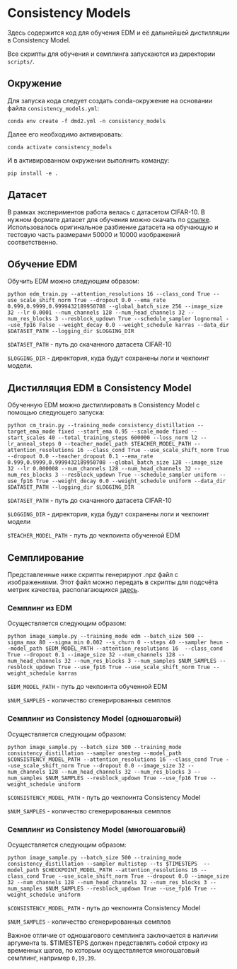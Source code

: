 # Consistency Models

Здесь содержится код для обучения EDM и её дальнейшей дистилляции в Consistency Model. 

Все скрипты для обучения и семплинга запускаются из директории `scripts/`.

## Окружение

Для запуска кода следует создать conda-окружение на основании файла `consistency_models.yml`:

`conda env create -f dmd2.yml -n consistency_models`

Далее его необходимо активировать:

`conda activate consistency_models`

И в активированном окружении выполнить команду:

`pip install -e .`

## Датасет

В рамках экспериментов работа велась с датасетом CIFAR-10. В нужном формате датасет для обучения можно скачать по [ссылке](https://disk.yandex.ru/d/NdbRhJuvqZ8w2A). Использовалось оригинальное разбиение датасета на обучающую и тестовую часть размерами 50000 и 10000 изображений соответственно.

## Обучение EDM

Обучить EDM можно следующим образом: 

```python edm_train.py --attention_resolutions 16 --class_cond True --use_scale_shift_norm True --dropout 0.0 --ema_rate 0.999,0.9999,0.9999432189950708 --global_batch_size 256 --image_size 32 --lr 0.0001 --num_channels 128 --num_head_channels 32 --num_res_blocks 3 --resblock_updown True --schedule_sampler lognormal --use_fp16 False --weight_decay 0.0 --weight_schedule karras --data_dir $DATASET_PATH --logging_dir $LOGGING_DIR```

`$DATASET_PATH` - путь до скачанного датасета CIFAR-10

`$LOGGING_DIR` - директория, куда будут сохранены логи и чекпоинт модели.

## Дистилляция EDM в Consistency Model

Обученную EDM можно дистиллировать в Consistency Model с помощью следующего запуска:

```python cm_train.py --training_mode consistency_distillation --target_ema_mode fixed --start_ema 0.95 --scale_mode fixed --start_scales 40 --total_training_steps 600000 --loss_norm l2 --lr_anneal_steps 0 --teacher_model_path $TEACHER_MODEL_PATH --attention_resolutions 16 --class_cond True --use_scale_shift_norm True --dropout 0.0 --teacher_dropout 0.1 --ema_rate 0.999,0.9999,0.9999432189950708 --global_batch_size 128 --image_size 32 --lr 0.000008 --num_channels 128 --num_head_channels 32 --num_res_blocks 3 --resblock_updown True --schedule_sampler uniform --use_fp16 True --weight_decay 0.0 --weight_schedule uniform --data_dir $DATASET_PATH --logging_dir $LOGGING_DIR```

`$DATASET_PATH` - путь до скачанного датасета CIFAR-10

`$LOGGING_DIR` - директория, куда будут сохранены логи и чекпоинт модели

`$TEACHER_MODEL_PATH` - путь до чекпоинта обученной EDM

## Семплирование

Представленные ниже скрипты генерируют .npz файл с изображениями. Этот файл можно передать в скрипты для подсчёта метрик качества, располагающихся [здесь](https://github.com/rsk672/diffusion-distillation-project/tree/main/metrics).

### Семплинг из EDM

Осуществляется следующим образом:

```python image_sample.py --training_mode edm --batch_size 500 --sigma_max 80 --sigma_min 0.002 --s_churn 0 --steps 40 --sampler heun --model_path $EDM_MODEL_PATH --attention_resolutions 16  --class_cond True --dropout 0.1 --image_size 32 --num_channels 128 --num_head_channels 32 --num_res_blocks 3 --num_samples $NUM_SAMPLES --resblock_updown True --use_fp16 True --use_scale_shift_norm True --weight_schedule karras```

`$EDM_MODEL_PATH` - путь до чекпоинта обученной EDM

`$NUM_SAMPLES` - количество сгенерированных семплов

### Семплинг из Consistency Model (одношаговый)

Осуществляется следующим образом:

```python image_sample.py --batch_size 500 --training_mode consistency_distillation --sampler onestep --model_path $CONSISTENCY_MODEL_PATH --attention_resolutions 16 --class_cond True --use_scale_shift_norm True --dropout 0.0 --image_size 32 --num_channels 128 --num_head_channels 32 --num_res_blocks 3 --num_samples $NUM_SAMPLES --resblock_updown True --use_fp16 True --weight_schedule uniform```

`$CONSISTENCY_MODEL_PATH` - путь до чекпоинта Consistency Model

`$NUM_SAMPLES` - количество сгенерированных семплов

### Семплинг из Consistency Model (многошаговый)

Осуществляется следующим образом:

```python image_sample.py --batch_size 500 --training_mode consistency_distillation --sampler multistep --ts $TIMESTEPS  --model_path $CHECKPOINT_MODEL_PATH --attention_resolutions 16 --class_cond True --use_scale_shift_norm True --dropout 0.0 --image_size 32 --num_channels 128 --num_head_channels 32 --num_res_blocks 3 --num_samples $NUM_SAMPLES --resblock_updown True --use_fp16 True --weight_schedule uniform```

`$CONSISTENCY_MODEL_PATH` - путь до чекпоинта Consistency Model

`$NUM_SAMPLES` - количество сгенерированных семплов

Важное отличие от одношагового семплинга заключается в наличии аргумента ts. $TIMESTEPS должен представлять собой строку из временных шагов, по которым осуществляется многошаговый семплинг, например `0,19,39`.
